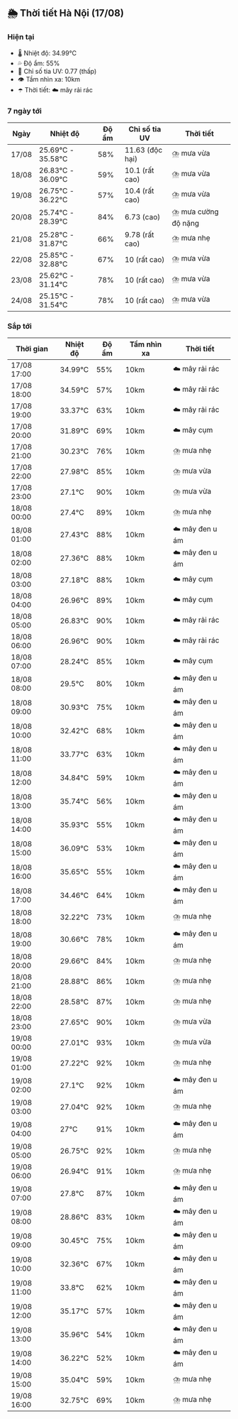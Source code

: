 ## 🌦️ Thời tiết Hà Nội (17/08)

### Hiện tại

- 🌡️ Nhiệt độ: 34.99℃
- 💦 Độ ẩm: 55%
- 🌟 Chỉ số tia UV: 0.77 (thấp)
- 👁️ Tầm nhìn xa: 10km
- ☂️ Thời tiết: ☁️ mây rải rác

### 7 ngày tới

| Ngày | Nhiệt độ | Độ ẩm | Chỉ số tia UV | Thời tiết |
| --- | --- | --- | --- | --- |
| 17/08 | 25.69℃ - 35.58℃ | 58% | 11.63 (độc hại) | ⛈️ mưa vừa |
| 18/08 | 26.83℃ - 36.09℃ | 59% | 10.1 (rất cao) | ⛈️ mưa vừa |
| 19/08 | 26.75℃ - 36.22℃ | 57% | 10.4 (rất cao) | ⛈️ mưa vừa |
| 20/08 | 25.74℃ - 28.39℃ | 84% | 6.73 (cao) | ⛈️ mưa cường độ nặng |
| 21/08 | 25.28℃ - 31.87℃ | 66% | 9.78 (rất cao) | ⛈️ mưa nhẹ |
| 22/08 | 25.85℃ - 32.88℃ | 67% | 10 (rất cao) | ⛈️ mưa vừa |
| 23/08 | 25.62℃ - 31.14℃ | 78% | 10 (rất cao) | ⛈️ mưa vừa |
| 24/08 | 25.15℃ - 31.54℃ | 78% | 10 (rất cao) | ⛈️ mưa vừa |

### Sắp tới

| Thời gian | Nhiệt độ | Độ ẩm | Tầm nhìn xa | Thời tiết |
| --- | --- | --- | --- | --- |
| 17/08 17:00 | 34.99℃ | 55% | 10km | ☁️ mây rải rác |
| 17/08 18:00 | 34.59℃ | 57% | 10km | ☁️ mây rải rác |
| 17/08 19:00 | 33.37℃ | 63% | 10km | ☁️ mây rải rác |
| 17/08 20:00 | 31.89℃ | 69% | 10km | ☁️ mây cụm |
| 17/08 21:00 | 30.23℃ | 76% | 10km | ⛈️ mưa nhẹ |
| 17/08 22:00 | 27.98℃ | 85% | 10km | ⛈️ mưa vừa |
| 17/08 23:00 | 27.1℃ | 90% | 10km | ⛈️ mưa vừa |
| 18/08 00:00 | 27.4℃ | 89% | 10km | ⛈️ mưa nhẹ |
| 18/08 01:00 | 27.43℃ | 88% | 10km | ☁️ mây đen u ám |
| 18/08 02:00 | 27.36℃ | 88% | 10km | ☁️ mây đen u ám |
| 18/08 03:00 | 27.18℃ | 88% | 10km | ☁️ mây cụm |
| 18/08 04:00 | 26.96℃ | 89% | 10km | ☁️ mây cụm |
| 18/08 05:00 | 26.83℃ | 90% | 10km | ☁️ mây rải rác |
| 18/08 06:00 | 26.96℃ | 90% | 10km | ☁️ mây rải rác |
| 18/08 07:00 | 28.24℃ | 85% | 10km | ☁️ mây cụm |
| 18/08 08:00 | 29.5℃ | 80% | 10km | ☁️ mây đen u ám |
| 18/08 09:00 | 30.93℃ | 75% | 10km | ☁️ mây đen u ám |
| 18/08 10:00 | 32.42℃ | 68% | 10km | ☁️ mây đen u ám |
| 18/08 11:00 | 33.77℃ | 63% | 10km | ☁️ mây đen u ám |
| 18/08 12:00 | 34.84℃ | 59% | 10km | ☁️ mây đen u ám |
| 18/08 13:00 | 35.74℃ | 56% | 10km | ☁️ mây đen u ám |
| 18/08 14:00 | 35.93℃ | 55% | 10km | ☁️ mây đen u ám |
| 18/08 15:00 | 36.09℃ | 53% | 10km | ☁️ mây đen u ám |
| 18/08 16:00 | 35.65℃ | 55% | 10km | ☁️ mây đen u ám |
| 18/08 17:00 | 34.46℃ | 64% | 10km | ☁️ mây đen u ám |
| 18/08 18:00 | 32.22℃ | 73% | 10km | ⛈️ mưa nhẹ |
| 18/08 19:00 | 30.66℃ | 78% | 10km | ☁️ mây đen u ám |
| 18/08 20:00 | 29.66℃ | 84% | 10km | ⛈️ mưa nhẹ |
| 18/08 21:00 | 28.88℃ | 86% | 10km | ⛈️ mưa nhẹ |
| 18/08 22:00 | 28.58℃ | 87% | 10km | ⛈️ mưa nhẹ |
| 18/08 23:00 | 27.65℃ | 90% | 10km | ⛈️ mưa vừa |
| 19/08 00:00 | 27.01℃ | 93% | 10km | ⛈️ mưa vừa |
| 19/08 01:00 | 27.22℃ | 92% | 10km | ⛈️ mưa nhẹ |
| 19/08 02:00 | 27.1℃ | 92% | 10km | ☁️ mây đen u ám |
| 19/08 03:00 | 27.04℃ | 92% | 10km | ⛈️ mưa nhẹ |
| 19/08 04:00 | 27℃ | 91% | 10km | ☁️ mây đen u ám |
| 19/08 05:00 | 26.75℃ | 92% | 10km | ⛈️ mưa nhẹ |
| 19/08 06:00 | 26.94℃ | 91% | 10km | ⛈️ mưa nhẹ |
| 19/08 07:00 | 27.8℃ | 87% | 10km | ☁️ mây đen u ám |
| 19/08 08:00 | 28.86℃ | 83% | 10km | ☁️ mây đen u ám |
| 19/08 09:00 | 30.45℃ | 75% | 10km | ☁️ mây đen u ám |
| 19/08 10:00 | 32.36℃ | 67% | 10km | ☁️ mây đen u ám |
| 19/08 11:00 | 33.8℃ | 62% | 10km | ☁️ mây đen u ám |
| 19/08 12:00 | 35.17℃ | 57% | 10km | ☁️ mây đen u ám |
| 19/08 13:00 | 35.96℃ | 54% | 10km | ☁️ mây đen u ám |
| 19/08 14:00 | 36.22℃ | 52% | 10km | ☁️ mây đen u ám |
| 19/08 15:00 | 35.04℃ | 59% | 10km | ⛈️ mưa nhẹ |
| 19/08 16:00 | 32.75℃ | 69% | 10km | ⛈️ mưa nhẹ |
